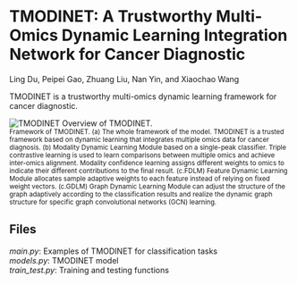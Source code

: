 # TMODINET: A Trustworthy Multi-Omics Dynamic Learning Integration Network for Cancer Diagnostic
Ling Du, Peipei Gao, Zhuang Liu, Nan Yin, and Xiaochao Wang

TMODINET is a trustworthy multi-omics dynamic learning framework for cancer diagnostic.

![TMODINET](https://github.com/isMery0123/TMODINET/blob/master/TMODINET/TMODINET.png)
Overview of TMODINET. \
<sup>Framework of TMODINET. (a) The whole framework of the model. TMODINET is a trusted framework based on dynamic learning that integrates multiple omics data for cancer diagnosis. (b) Modality Dynamic Learning Module based on a single-peak classifier. Triple contrastive learning is used to learn comparisons between multiple omics and achieve inter-omics alignment. Modality confidence learning assigns different weights to omics to indicate their different contributions to the final result. (c.FDLM) Feature Dynamic Learning Module allocates sample adaptive weights to each feature instead of relying on fixed weight vectors. (c.GDLM) Graph Dynamic Learning Module can adjust the structure of the graph adaptively according to the classification results and realize the dynamic graph structure for specific graph convolutional networks (GCN) learning.<sup>

## Files
*main.py*: Examples of TMODINET for classification tasks\
*models.py*: TMODINET model\
*train_test.py*: Training and testing functions
  


